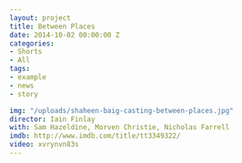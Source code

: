 ```yaml
---
layout: project
title: Between Places
date: 2014-10-02 00:00:00 Z
categories:
- Shorts
- All
tags:
- example
- news
- story

img: "/uploads/shaheen-baig-casting-between-places.jpg"
director: Iain Finlay
with: Sam Hazeldine, Morven Christie, Nicholas Farrell
imdb: http://www.imdb.com/title/tt3349322/
video: xvrynvn83s
---
```


